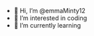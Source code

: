 - 👋 Hi, I’m @emmaMinty12
- 👀 I’m interested in coding
- 🌱 I’m currently learning 

<!---
emmaMinty12/emmaMinty12 is a ✨ special ✨ repository because its `README.md` (this file) appears on your GitHub profile.
You can click the Preview link to take a look at your changes.
--->

